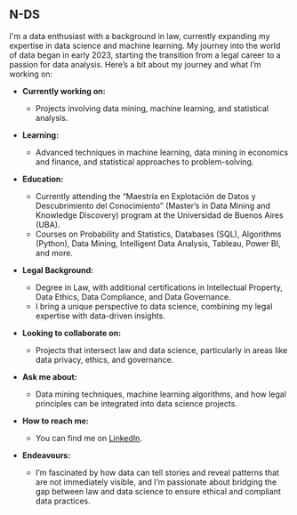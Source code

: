 ## N-DS

I'm a data enthusiast with a background in law, currently expanding my expertise in data science and machine learning. My journey into the world of data began in early 2023, starting the transition from a legal career to a passion for data analysis. Here’s a bit about my journey and what I’m working on:

- **Currently working on:** 
  - Projects involving data mining, machine learning, and statistical analysis.
  
- **Learning:** 
  - Advanced techniques in machine learning, data mining in economics and finance, and statistical approaches to problem-solving.
  
- **Education:**
  - Currently attending the “Maestría en Explotación de Datos y Descubrimiento del Conocimiento” (Master’s in Data Mining and Knowledge Discovery) program at the Universidad de Buenos Aires (UBA).
  - Courses on Probability and Statistics, Databases (SQL), Algorithms (Python), Data Mining, Intelligent Data Analysis, Tableau, Power BI, and more.
  
- **Legal Background:** 
  - Degree in Law, with additional certifications in Intellectual Property, Data Ethics, Data Compliance, and Data Governance.
  - I bring a unique perspective to data science, combining my legal expertise with data-driven insights.
  
- **Looking to collaborate on:** 
  - Projects that intersect law and data science, particularly in areas like data privacy, ethics, and governance.
  
- **Ask me about:** 
  - Data mining techniques, machine learning algorithms, and how legal principles can be integrated into data science projects.
  
- **How to reach me:** 
  - You can find me on [LinkedIn](https://www.linkedin.com/in/nahuel-alba-8556a5323/).
  
- **Endeavours:** 
  - I’m fascinated by how data can tell stories and reveal patterns that are not immediately visible, and I’m passionate about bridging the gap between law and data science to ensure ethical and compliant data practices.
